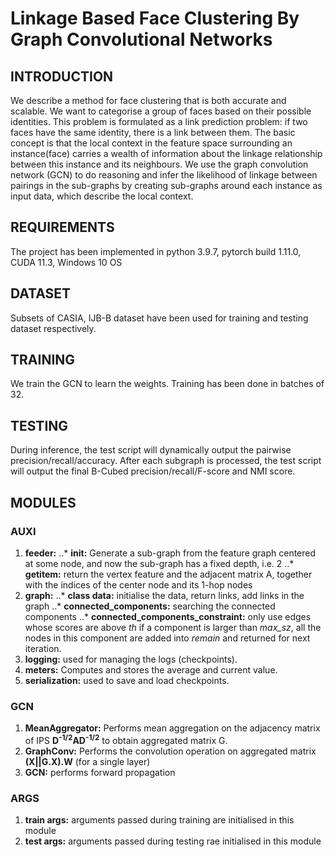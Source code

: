 # Linkage Based Face Clustering By Graph Convolutional Networks

## INTRODUCTION

We describe a method for face clustering that is both accurate and scalable. We want to categorise a group of faces based on their possible identities. This problem is formulated as a link prediction problem: if two faces have the same identity, there is a link between them. The basic concept is that the local context in the feature space surrounding an instance(face) carries a wealth of information about the linkage relationship between this instance and its neighbours. We use the graph convolution network (GCN) to do reasoning and infer the likelihood of linkage between pairings in the sub-graphs by creating sub-graphs around each instance as input data, which describe the local context.

## REQUIREMENTS

The project has been implemented in python 3.9.7, pytorch build 1.11.0, CUDA 11.3, Windows 10 OS

## DATASET

Subsets of CASIA, IJB-B dataset have been used for training and testing dataset respectively.

## TRAINING

We train the GCN to learn the weights. Training has been done in batches of 32.

## TESTING

During inference, the test script will dynamically output the pairwise precision/recall/accuracy. After each subgraph is processed, the test script will output the final B-Cubed precision/recall/F-score and NMI score.

## MODULES

### AUXI

  1. **feeder:**
  ..* **__init__:** Generate a sub-graph from the feature graph centered at some node, and now the sub-graph has a fixed depth, i.e. 2
  ..* **__getitem__:** return the vertex feature and the adjacent matrix A, together with the indices of the center node and its 1-hop nodes
  2. **graph:**
  ..* **class data:** initialise the data, return links, add links in the graph
  ..* **connected_components:** searching the connected components
  ..* **connected_components_constraint:** only use edges whose scores are above *th* if a component is larger than *max_sz*, all the nodes in this component are added into *remain* and returned for next iteration.
  3. **logging:** used for managing the logs (checkpoints).
  4. **meters:** Computes and stores the average and current value.
  5. **serialization:** used to save and load checkpoints.

### GCN

  1. **MeanAggregator:** Performs mean aggregation on the adjacency matrix of IPS **D<sup>-1/2</sup>AD<sup>-1/2</sup>** to obtain aggregated matrix G.
  2. **GraphConv:** Performs the convolution operation on aggregated matrix **(X||G.X).W** (for a single layer)
  3. **GCN:** performs forward propagation

### ARGS

  1. **train args:** arguments passed during training are initialised in this module
  2. **test args:** arguments passed during testing rae initialised in this module
